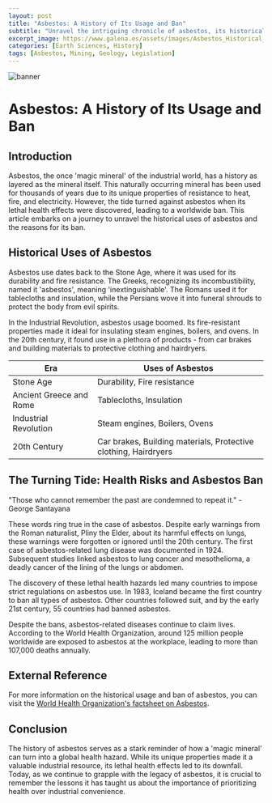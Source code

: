 ```yaml
---
layout: post
title: "Asbestos: A History of Its Usage and Ban"
subtitle: "Unravel the intriguing chronicle of asbestos, its historical uses, and the reasons for its worldwide ban."
excerpt_image: https://www.galena.es/assets/images/Asbestos_Historical_Usage.png
categories: [Earth Sciences, History]
tags: [Asbestos, Mining, Geology, Legislation]
---
```

![banner](https://www.galena.es/assets/images/Asbestos_Historical_Usage.png "Image tracing the history of asbestos, exploring its past uses, and the global movement leading to its ban due to health concerns, with a focus on mining and legislation.")

# Asbestos: A History of Its Usage and Ban

## Introduction

Asbestos, the once 'magic mineral' of the industrial world, has a history as layered as the mineral itself. This naturally occurring mineral has been used for thousands of years due to its unique properties of resistance to heat, fire, and electricity. However, the tide turned against asbestos when its lethal health effects were discovered, leading to a worldwide ban. This article embarks on a journey to unravel the historical uses of asbestos and the reasons for its ban.

## Historical Uses of Asbestos

Asbestos use dates back to the Stone Age, where it was used for its durability and fire resistance. The Greeks, recognizing its incombustibility, named it 'asbestos', meaning 'inextinguishable'. The Romans used it for tablecloths and insulation, while the Persians wove it into funeral shrouds to protect the body from evil spirits.

In the Industrial Revolution, asbestos usage boomed. Its fire-resistant properties made it ideal for insulating steam engines, boilers, and ovens. In the 20th century, it found use in a plethora of products - from car brakes and building materials to protective clothing and hairdryers.

| Era       | Uses of Asbestos       |
|-----------|------------------------|
| Stone Age | Durability, Fire resistance |
| Ancient Greece and Rome | Tablecloths, Insulation |
| Industrial Revolution | Steam engines, Boilers, Ovens |
| 20th Century | Car brakes, Building materials, Protective clothing, Hairdryers |

## The Turning Tide: Health Risks and Asbestos Ban

"Those who cannot remember the past are condemned to repeat it." - George Santayana

These words ring true in the case of asbestos. Despite early warnings from the Roman naturalist, Pliny the Elder, about its harmful effects on lungs, these warnings were forgotten or ignored until the 20th century. The first case of asbestos-related lung disease was documented in 1924. Subsequent studies linked asbestos to lung cancer and mesothelioma, a deadly cancer of the lining of the lungs or abdomen.

The discovery of these lethal health hazards led many countries to impose strict regulations on asbestos use. In 1983, Iceland became the first country to ban all types of asbestos. Other countries followed suit, and by the early 21st century, 55 countries had banned asbestos.

Despite the bans, asbestos-related diseases continue to claim lives. According to the World Health Organization, around 125 million people worldwide are exposed to asbestos at the workplace, leading to more than 107,000 deaths annually.

## External Reference

For more information on the historical usage and ban of asbestos, you can visit the [World Health Organization's factsheet on Asbestos](https://www.who.int/news-room/fact-sheets/detail/asbestos-elimination-of-asbestos-related-diseases).

## Conclusion

The history of asbestos serves as a stark reminder of how a 'magic mineral' can turn into a global health hazard. While its unique properties made it a valuable industrial resource, its lethal health effects led to its downfall. Today, as we continue to grapple with the legacy of asbestos, it is crucial to remember the lessons it has taught us about the importance of prioritizing health over industrial convenience.